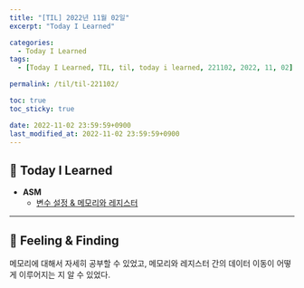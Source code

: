 ```yaml
---
title: "[TIL] 2022년 11월 02일"
excerpt: "Today I Learned"

categories:
  - Today I Learned
tags:
  - [Today I Learned, TIL, til, today i learned, 221102, 2022, 11, 02]

permalink: /til/til-221102/

toc: true
toc_sticky: true

date: 2022-11-02 23:59:59+0900
last_modified_at: 2022-11-02 23:59:59+0900
---
```

 
## 👻 Today I Learned
- **ASM**
    - [변수 설정 & 메모리와 레지스터](/asm/reg-to-memory)

***

## 👻 Feeling & Finding
메모리에 대해서 자세히 공부할 수 있었고, 메모리와 레지스터 간의 데이터 이동이 어떻게 이루어지는 지 알 수 있었다.